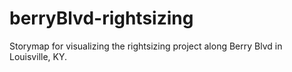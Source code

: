 # berryBlvd-rightsizing
Storymap for visualizing the rightsizing project along Berry Blvd in Louisville, KY.
